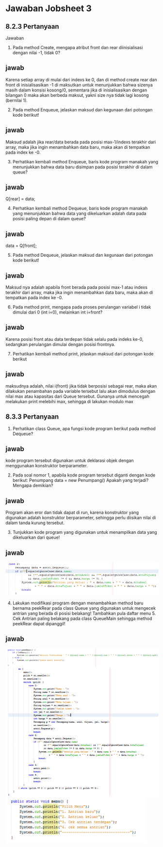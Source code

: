 # Jawaban Jobsheet 3
## 8.2.3 Pertanyaan
Jawaban
1. Pada method Create, mengapa atribut front dan rear diinisialisasi dengan nilai -1, tidak 0? 
## jawab
Karena setiap array di mulai dari indexs ke 0, dan di method create rear dan front di inisialisasikan -1 di maksutkan untuk menunjukkan bahwa sizenya masih dalam konsisi kosong/0, sementara jika di inisialisasikan dengan bilangan 0 maka akan berbeda maksut, yakni size nya tidak lagi kosong (bernilai 1).

2.	Pada method Enqueue, jelaskan maksud dan kegunaan dari potongan kode berikut!
## jawab
Maksud adalah jika rear/data berada pada posisi max-1/indexs terakhir dari array, maka jika ingin menambahkan data baru, maka akan di tempatkan pada index ke -0.

3. Perhatikan kembali method Enqueue, baris kode program manakah yang menunjukkan bahwa data baru disimpan pada posisi terakhir di dalam queue? 
## jawab
Q[rear] = data;

4. Perhatikan kembali method Dequeue, baris kode program manakah yang menunjukkan bahwa data yang dikeluarkan adalah data pada posisi paling depan di dalam queue?
## jawab
data = Q[front];

5. Pada method Dequeue, jelaskan maksud dan kegunaan dari potongan kode berikut! 
## jawab
Maksud nya adalah apabila front berada pada posisi max-1 atau indexs terakhir dari array, maka jika ingin menambahkan data baru, maka akan di tempatkan pada index ke -0.

6.	Pada method print, mengapa pada proses perulangan variabel i tidak dimulai dari 0 (int i=0), melainkan int i=front? 
## jawab
Karena posisi front atau data terdepan tidak selalu pada indeks ke-0, sedangkan perulangan dimulai dengan posisi frontnya.

7.	Perhatikan kembali method print, jelaskan maksud dari potongan kode berikut 
## jawab
maksudnya adalah, nilai i(front) jika tidak berposisi sebagai rear, maka akan dilakukan penambahan pada variable tersebut lalu akan dimodulus dengan nilai max atau kapasitas dari Queue tersebut. Gunanya untuk mencegah melakukan print melebihi max, sehingga di lakukan modulo max 

## 8.3.3 Pertanyaan

1.	Perhatikan class Queue, apa fungsi kode program berikut pada method Dequeue? 
## jawab
kode program tersebut digunakan untuk deklarasi objek dengan menggunakan konstruktor berparameter.

2.	Pada soal nomor 1, apabila kode program tersebut diganti dengan kode berikut: Penumpang data = new Penumpang() Apakah yang terjadi? Mengapa demikian? 
## jawab
Program akan eror dan tidak dapat di run, karena konstruktor yang digunakan adalah konstruktor berparameter, sehingga perlu diisikan nilai di dalam tanda kurung tersebut.

3.	Tunjukkan kode program yang digunakan untuk menampilkan data yang dikeluarkan dari queue! 
## jawab
<img src = "1.png">

4.	Lakukan modifikasi program dengan menambahkan method baru bernama peekRear pada class Queue yang digunakan untuk mengecek antrian yang berada di posisi belakang! Tambahkan pula daftar menu 5. Cek Antrian paling belakang pada class QueueMain sehingga method peekRear dapat dipanggil!
## jawab
<img src = "2.png">
<img src = "3.png">
<img src = "4.png">
